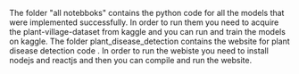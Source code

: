 The folder "all notebboks" contains the python code for all the models that were implemented successfully.
In order to run them you need to acquire the plant-village-dataset from kaggle and you can run and train the models on kaggle.
The folder plant_disease_detection contains the website for plant disease detection code .
In order to run the webiste you need to install nodejs and reactjs and then you can compile and run the website.

